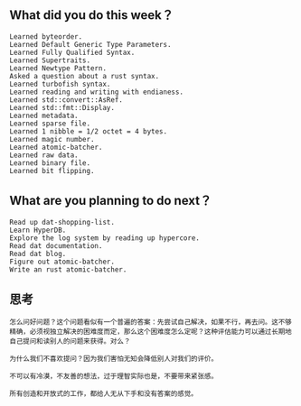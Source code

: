 ## What did you do this week？
    Learned byteorder.
    Learned Default Generic Type Parameters.
    Learned Fully Qualified Syntax.
    Learned Supertraits.
    Learned Newtype Pattern.
    Asked a question about a rust syntax.
    Learned turbofish syntax. 
    Learned reading and writing with endianess.
    Learned std::convert::AsRef.
    Learned std::fmt::Display.
    Learned metadata.
    Learned sparse file.
    Learned 1 nibble = 1/2 octet = 4 bytes.
    Learned magic number.
    Learned atomic-batcher.
    Learned raw data.
    Learned binary file.
    Learned bit flipping.

## What are you planning to do next？
    Read up dat-shopping-list.
    Learn HyperDB.
    Explore the log system by reading up hypercore.  
    Read dat documentation.
    Read dat blog.    
    Figure out atomic-batcher.
    Write an rust atomic-batcher.

## 思考
    怎么问好问题？这个问题看似有一个普遍的答案：先尝试自己解决，如果不行，再去问。这不够精确，必须视独立解决的困难度而定，那么这个困难度怎么定呢？这种评估能力可以通过长期地自己提问和读别人的问题来获得。对么？

    为什么我们不喜欢提问？因为我们害怕无知会降低别人对我们的评价。

    不可以有冷漠，不友善的想法，过于理智实际也是，不要带来紧张感。

    所有创造和开放式的工作，都给人无从下手和没有答案的感觉。